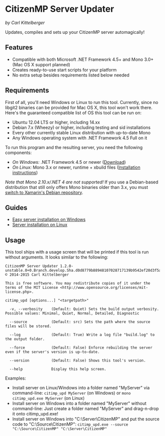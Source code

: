CitizenMP Server Updater
========================

_by Carl Kittelberger_

Updates, compiles and sets up your CitizenMP server automagically!

Features
--------

- Compatible with both Microsoft .NET Framework 4.5+ and Mono 3.0+ (Mac OS X support planned)
- Creates ready-to-use start scripts for your platform
- No extra setup besides requirements listed below needed

Requirements
------------

First of all, you'll need Windows or Linux to run this tool. Currently, since no libgit2 binaries can be provided for Mac OS X, this tool won't work there. Here's the guaranteed compatible list of OS this tool can be run on:

- Ubuntu 12.04 LTS or higher, including 14.xx
- Debian 7.x (Wheezy) or higher, including testing and sid installations
- Every other currently stable Linux distribution with up-to-date Mono
- Any Windows operating system with .NET Framework 4.5 Full on it

To run this program and the resulting server, you need the following components:

- _On Windows:_ .NET Framework 4.5 or newer ([Download](http://microsoft.com/download/details.aspx?id=30653))
- _On Linux:_ Mono 3.x or newer, runtime + xbuild files ([Installation instructions](http://www.mono-project.com/docs/getting-started/install/linux/))

*Note that Mono 2.10.x/.NET 4 are not supported!*
If you use a Debian-based distribution that still only offers Mono binaries older than 3.x, you must [switch to Xamarin's Debian repository](http://www.mono-project.com/docs/getting-started/install/linux/).

Guides
------

- [Easy server installation on Windows](docs/EasyInstall_Windows.md)
- [Server installation on Linux](docs/Terminal_Linux.md)

Usage
-----

This tool ships with a usage screen that will be printed if this tool is run without arguments. It looks similar to the following:

```
CitizenMP Server Updater 1.2.0-unstable.0+0.Branch.develop.Sha.d0d8779b88948107028717139b9542ef20d3f5ab
© 2014-2015 Carl Kittelberger

This is free software. You may redistribute copies of it under the terms of the MIT License <http://www.opensource.org/licenses/mit-license.php>.

citimp_upd [options...] "<targetpath>"

  -v, --verbosity    (Default: Quiet) Sets the build output verbosity. Possible values: Minimal, Quiet, Normal, Detailed, Diagnostic

  --source           (Default: src) Sets the path where the source files will be stored.

  --log              (Default: True) Write a log file "build.log" to the output folder.

  --force            (Default: False) Enforce rebuilding the server even if the server's version is up-to-date.

  --version          (Default: False) Shows this tool's version.

  --help             Display this help screen.

```

Examples:

- Install server on Linux/Windows into a folder named "MyServer" via command-line: ```citimp_upd MyServer``` (on Windows) or ```mono citimp_upd.exe MyServer``` (on Linux)
- Install server on Windows into a folder named "MyServer" without command-line: Just create a folder named "MyServer" and drag-n-drop it onto citimp_upd.exe!
- Install server on Windows into "C:\Server\CitizenMP" and put the source code to "C:\Source\CitizenMP": ```citimp_upd.exe --source "C:\Source\CitizenMP" "C:\Server\CitizenMP"```